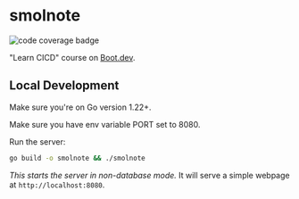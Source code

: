 # smolnote

![code coverage badge](https://github.com/wayneblink/smolnote/actions/workflows/ci.yml/badge.svg)

"Learn CICD" course on [Boot.dev](https://boot.dev).

## Local Development

Make sure you're on Go version 1.22+.

Make sure you have env variable PORT set to 8080.

Run the server:

```bash
go build -o smolnote && ./smolnote
```

*This starts the server in non-database mode.* It will serve a simple webpage at `http://localhost:8080`.
